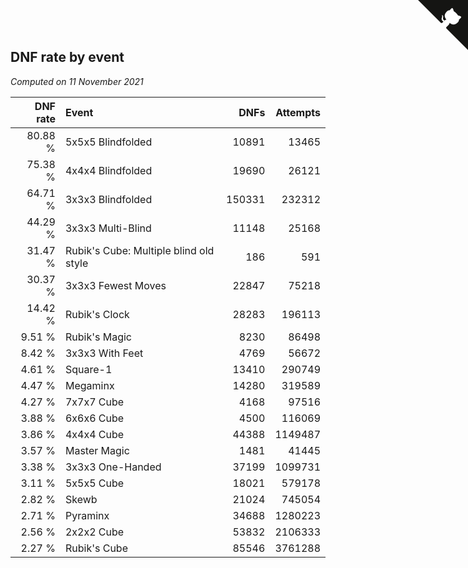 ## DNF rate by event

*Computed on 11 November 2021*

| DNF rate | Event | DNFs | Attempts |
| ---: | :--- | ---: | ---: |
| 80.88 % | 5x5x5 Blindfolded | 10891 | 13465 |
| 75.38 % | 4x4x4 Blindfolded | 19690 | 26121 |
| 64.71 % | 3x3x3 Blindfolded | 150331 | 232312 |
| 44.29 % | 3x3x3 Multi-Blind | 11148 | 25168 |
| 31.47 % | Rubik's Cube: Multiple blind old style | 186 | 591 |
| 30.37 % | 3x3x3 Fewest Moves | 22847 | 75218 |
| 14.42 % | Rubik's Clock | 28283 | 196113 |
| 9.51 % | Rubik's Magic | 8230 | 86498 |
| 8.42 % | 3x3x3 With Feet | 4769 | 56672 |
| 4.61 % | Square-1 | 13410 | 290749 |
| 4.47 % | Megaminx | 14280 | 319589 |
| 4.27 % | 7x7x7 Cube | 4168 | 97516 |
| 3.88 % | 6x6x6 Cube | 4500 | 116069 |
| 3.86 % | 4x4x4 Cube | 44388 | 1149487 |
| 3.57 % | Master Magic | 1481 | 41445 |
| 3.38 % | 3x3x3 One-Handed | 37199 | 1099731 |
| 3.11 % | 5x5x5 Cube | 18021 | 579178 |
| 2.82 % | Skewb | 21024 | 745054 |
| 2.71 % | Pyraminx | 34688 | 1280223 |
| 2.56 % | 2x2x2 Cube | 53832 | 2106333 |
| 2.27 % | Rubik's Cube | 85546 | 3761288 |


<a href="https://github.com/jonatanklosko/wca_statistics" class="github-corner" aria-label="View source on Github"><svg width="80" height="80" viewBox="0 0 250 250" style="fill:#151513; color:#fff; position: absolute; top: 0; border: 0; right: 0;" aria-hidden="true"><path d="M0,0 L115,115 L130,115 L142,142 L250,250 L250,0 Z"></path><path d="M128.3,109.0 C113.8,99.7 119.0,89.6 119.0,89.6 C122.0,82.7 120.5,78.6 120.5,78.6 C119.2,72.0 123.4,76.3 123.4,76.3 C127.3,80.9 125.5,87.3 125.5,87.3 C122.9,97.6 130.6,101.9 134.4,103.2" fill="currentColor" style="transform-origin: 130px 106px;" class="octo-arm"></path><path d="M115.0,115.0 C114.9,115.1 118.7,116.5 119.8,115.4 L133.7,101.6 C136.9,99.2 139.9,98.4 142.2,98.6 C133.8,88.0 127.5,74.4 143.8,58.0 C148.5,53.4 154.0,51.2 159.7,51.0 C160.3,49.4 163.2,43.6 171.4,40.1 C171.4,40.1 176.1,42.5 178.8,56.2 C183.1,58.6 187.2,61.8 190.9,65.4 C194.5,69.0 197.7,73.2 200.1,77.6 C213.8,80.2 216.3,84.9 216.3,84.9 C212.7,93.1 206.9,96.0 205.4,96.6 C205.1,102.4 203.0,107.8 198.3,112.5 C181.9,128.9 168.3,122.5 157.7,114.1 C157.9,116.9 156.7,120.9 152.7,124.9 L141.0,136.5 C139.8,137.7 141.6,141.9 141.8,141.8 Z" fill="currentColor" class="octo-body"></path></svg></a><style>.github-corner:hover .octo-arm{animation:octocat-wave 560ms ease-in-out}@keyframes octocat-wave{0%,100%{transform:rotate(0)}20%,60%{transform:rotate(-25deg)}40%,80%{transform:rotate(10deg)}}@media (max-width:500px){.github-corner:hover .octo-arm{animation:none}.github-corner .octo-arm{animation:octocat-wave 560ms ease-in-out}}</style>
